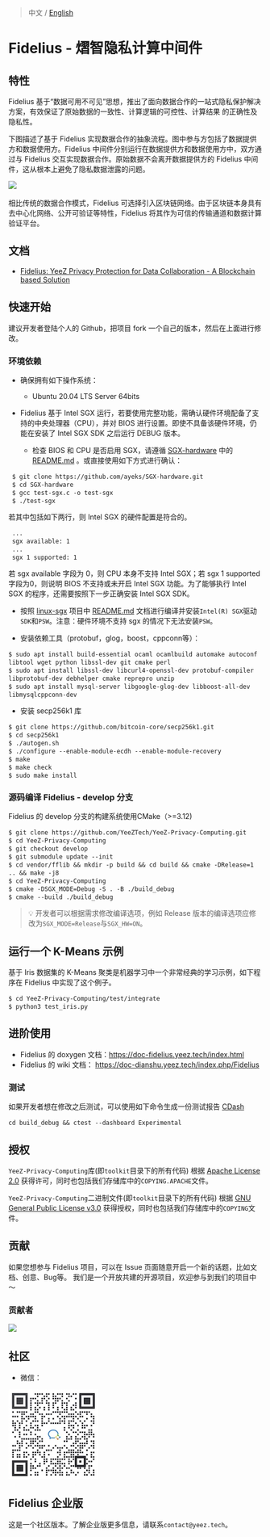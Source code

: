 > 中文 / [English](../README.md)

# Fidelius - 熠智隐私计算中间件
## 特性
Fidelius 基于“数据可用不可见”思想，推出了面向数据合作的一站式隐私保护解决方案，有效保证了原始数据的一致性、计算逻辑的可控性、计算结果
的正确性及隐私性。

下图描述了基于 Fidelius 实现数据合作的抽象流程。图中参与方包括了数据提供方和数据使用方。Fidelius 中间件分别运行在数据提供方和数据使用方中，双方通过与 Fidelius 交互实现数据合作。原始数据不会离开数据提供方的 Fidelius 中间件，这从根本上避免了隐私数据泄露的问题。

![](Fidelius-Infr.png)

相比传统的数据合作模式，Fidelius 可选择引入区块链网络。由于区块链本身具有去中心化网络、公开可验证等特性，Fidelius 将其作为可信的传输通道和数据计算验证平台。

## 文档
- [Fidelius: YeeZ Privacy Protection for Data Collaboration - A Blockchain based Solution](https://download.yeez.tech/doc/Fidelius_Introduction.pdf)

## 快速开始
建议开发者登陆个人的 Github，把项目 fork 一个自己的版本，然后在上面进行修改。
### 环境依赖
- 确保拥有如下操作系统：
  * Ubuntu 20.04 LTS Server 64bits

- Fidelius 基于 Intel SGX 运行，若要使用完整功能，需确认硬件环境配备了支持的中央处理器（CPU），并对 BIOS 进行设置。即使不具备该硬件环境，仍能在安装了 Intel SGX SDK 之后运行 DEBUG 版本。
  * 检查 BIOS 和 CPU 是否启用 SGX，请遵循 [SGX-hardware](https://github.com/ayeks/SGX-hardware) 中的 [README.md](https://github.com/ayeks/SGX-hardware/blob/master/README.md) 。或直接使用如下方式进行确认：
```
 $ git clone https://github.com/ayeks/SGX-hardware.git
 $ cd SGX-hardware
 $ gcc test-sgx.c -o test-sgx
 $ ./test-sgx
```
若其中包括如下两行，则 Intel SGX 的硬件配置是符合的。
```
 ...
 sgx available: 1
 ...
 sgx 1 supported: 1
```
若 sgx available 字段为 0，则 CPU 本身不支持 Intel SGX；若 sgx 1 supported 字段为0，则说明 BIOS 不支持或未开启 Intel SGX 功能。为了能够执行 Intel SGX 的程序，还需要按照下一步正确安装 Intel SGX SDK。

- 按照 [linux-sgx](https://github.com/intel/linux-sgx) 项目中 [README.md](https://github.com/intel/linux-sgx/blob/master/README.md) 文档进行编译并安装`Intel(R) SGX`驱动`SDK`和`PSW`。注意：硬件环境不支持 sgx 的情况下无法安装`PSW`。 

- 安装依赖工具（protobuf，glog，boost，cppconn等）：
```
$ sudo apt install build-essential ocaml ocamlbuild automake autoconf libtool wget python libssl-dev git cmake perl
$ sudo apt install libssl-dev libcurl4-openssl-dev protobuf-compiler libprotobuf-dev debhelper cmake reprepro unzip
$ sudo apt install mysql-server libgoogle-glog-dev libboost-all-dev libmysqlcppconn-dev
```
- 安装 secp256k1 库
```
$ git clone https://github.com/bitcoin-core/secp256k1.git
$ cd secp256k1
$ ./autogen.sh
$ ./configure --enable-module-ecdh --enable-module-recovery
$ make
$ make check
$ sudo make install
```

### 源码编译 Fidelius - develop 分支
Fidelius 的 develop 分支的构建系统使用CMake（>=3.12)
```
$ git clone https://github.com/YeeZTech/YeeZ-Privacy-Computing.git
$ cd YeeZ-Privacy-Computing 
$ git checkout develop
$ git submodule update --init
$ cd vendor/fflib && mkdir -p build && cd build && cmake -DRelease=1 .. && make -j8
$ cd YeeZ-Privacy-Computing 
$ cmake -DSGX_MODE=Debug -S . -B ./build_debug
$ cmake --build ./build_debug
```
> 💡 开发者可以根据需求修改编译选项，例如 Release 版本的编译选项应修改为`SGX_MODE=Release`与`SGX_HW=ON`。

## 运行一个 K-Means 示例
基于 Iris 数据集的 K-Means 聚类是机器学习中一个非常经典的学习示例，如下程序在 Fidelius 中实现了这个例子。
```
$ cd YeeZ-Privacy-Computing/test/integrate
$ python3 test_iris.py
```

## 进阶使用
- Fidelius 的 doxygen 文档：https://doc-fidelius.yeez.tech/index.html
- Fidelius 的 wiki 文档： https://doc-dianshu.yeez.tech/index.php/Fidelius
### 测试
如果开发者想在修改之后测试，可以使用如下命令生成一份测试报告 [CDash](https://my.cdash.org/index.php?project=Fidelius)
```
cd build_debug && ctest --dashboard Experimental
```

## 授权
`YeeZ-Privacy-Computing`库(即`toolkit`目录下的所有代码) 根据 [Apache License 2.0](https://www.apache.org/licenses/LICENSE-2.0) 获得许可，同时也包括我们存储库中的`COPYING.APACHE`文件。

`YeeZ-Privacy-Computing`二进制文件(即`toolkit`目录下的所有代码) 根据 [GNU General Public License v3.0](https://www.gnu.org/licenses/gpl-3.0.en.html) 获得授权，同时也包括我们存储库中的`COPYING`文件。

## 贡献
如果您想参与 Fidelius 项目，可以在 Issue 页面随意开启一个新的话题，比如文档、创意、Bug等。
我们是一个开放共建的开源项目，欢迎参与到我们的项目中～

### 贡献者
<a href="https://github.com/YeeZTech/YeeZ-Privacy-Computing/graphs/contributors">
  <img src="https://contrib.rocks/image?repo=YeeZTech/YeeZ-Privacy-Computing" />
</a>

## 社区
* 微信：

![wechat_helper](./wechat_image.JPG)

## Fidelius 企业版
这是一个社区版本。了解企业版更多信息，请联系`contact@yeez.tech`。
